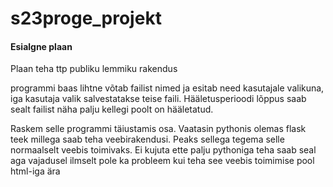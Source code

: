 # s23proge_projekt


#### Esialgne plaan


Plaan teha ttp publiku lemmiku rakendus

programmi baas lihtne võtab failist nimed ja esitab need kasutajale valikuna, iga kasutaja valik salvestatakse teise faili. Hääletusperioodi lõppus saab sealt failist näha palju kellegi poolt on hääletatud.

Raskem selle programmi täiustamis osa. Vaatasin pythonis olemas flask teek millega saab teha veebirakendusi. Peaks sellega tegema selle normaalselt veebis toimivaks. Ei kujuta ette palju pythoniga teha saab seal aga vajadusel ilmselt pole ka probleem kui teha see veebis toimimise pool html-iga ära
